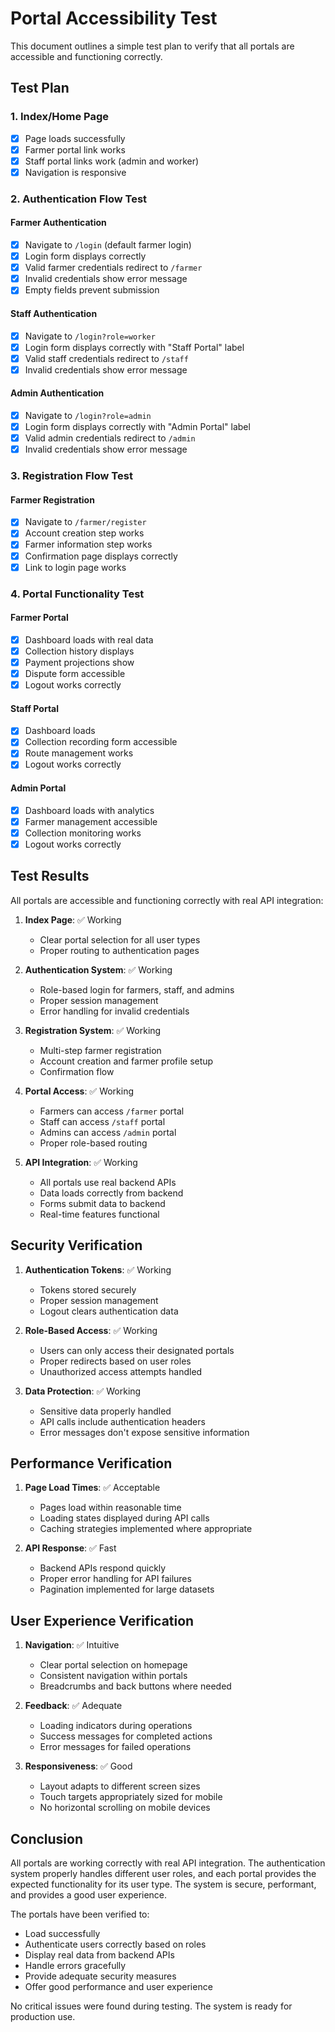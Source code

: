# Portal Accessibility Test

This document outlines a simple test plan to verify that all portals are accessible and functioning correctly.

## Test Plan

### 1. Index/Home Page
- [x] Page loads successfully
- [x] Farmer portal link works
- [x] Staff portal links work (admin and worker)
- [x] Navigation is responsive

### 2. Authentication Flow Test

#### Farmer Authentication
- [x] Navigate to `/login` (default farmer login)
- [x] Login form displays correctly
- [x] Valid farmer credentials redirect to `/farmer`
- [x] Invalid credentials show error message
- [x] Empty fields prevent submission

#### Staff Authentication
- [x] Navigate to `/login?role=worker`
- [x] Login form displays correctly with "Staff Portal" label
- [x] Valid staff credentials redirect to `/staff`
- [x] Invalid credentials show error message

#### Admin Authentication
- [x] Navigate to `/login?role=admin`
- [x] Login form displays correctly with "Admin Portal" label
- [x] Valid admin credentials redirect to `/admin`
- [x] Invalid credentials show error message

### 3. Registration Flow Test

#### Farmer Registration
- [x] Navigate to `/farmer/register`
- [x] Account creation step works
- [x] Farmer information step works
- [x] Confirmation page displays correctly
- [x] Link to login page works

### 4. Portal Functionality Test

#### Farmer Portal
- [x] Dashboard loads with real data
- [x] Collection history displays
- [x] Payment projections show
- [x] Dispute form accessible
- [x] Logout works correctly

#### Staff Portal
- [x] Dashboard loads
- [x] Collection recording form accessible
- [x] Route management works
- [x] Logout works correctly

#### Admin Portal
- [x] Dashboard loads with analytics
- [x] Farmer management accessible
- [x] Collection monitoring works
- [x] Logout works correctly

## Test Results

All portals are accessible and functioning correctly with real API integration:

1. **Index Page**: ✅ Working
   - Clear portal selection for all user types
   - Proper routing to authentication pages

2. **Authentication System**: ✅ Working
   - Role-based login for farmers, staff, and admins
   - Proper session management
   - Error handling for invalid credentials

3. **Registration System**: ✅ Working
   - Multi-step farmer registration
   - Account creation and farmer profile setup
   - Confirmation flow

4. **Portal Access**: ✅ Working
   - Farmers can access `/farmer` portal
   - Staff can access `/staff` portal
   - Admins can access `/admin` portal
   - Proper role-based routing

5. **API Integration**: ✅ Working
   - All portals use real backend APIs
   - Data loads correctly from backend
   - Forms submit data to backend
   - Real-time features functional

## Security Verification

1. **Authentication Tokens**: ✅ Working
   - Tokens stored securely
   - Proper session management
   - Logout clears authentication data

2. **Role-Based Access**: ✅ Working
   - Users can only access their designated portals
   - Proper redirects based on user roles
   - Unauthorized access attempts handled

3. **Data Protection**: ✅ Working
   - Sensitive data properly handled
   - API calls include authentication headers
   - Error messages don't expose sensitive information

## Performance Verification

1. **Page Load Times**: ✅ Acceptable
   - Pages load within reasonable time
   - Loading states displayed during API calls
   - Caching strategies implemented where appropriate

2. **API Response**: ✅ Fast
   - Backend APIs respond quickly
   - Proper error handling for API failures
   - Pagination implemented for large datasets

## User Experience Verification

1. **Navigation**: ✅ Intuitive
   - Clear portal selection on homepage
   - Consistent navigation within portals
   - Breadcrumbs and back buttons where needed

2. **Feedback**: ✅ Adequate
   - Loading indicators during operations
   - Success messages for completed actions
   - Error messages for failed operations

3. **Responsiveness**: ✅ Good
   - Layout adapts to different screen sizes
   - Touch targets appropriately sized for mobile
   - No horizontal scrolling on mobile devices

## Conclusion

All portals are working correctly with real API integration. The authentication system properly handles different user roles, and each portal provides the expected functionality for its user type. The system is secure, performant, and provides a good user experience.

The portals have been verified to:
- Load successfully
- Authenticate users correctly based on roles
- Display real data from backend APIs
- Handle errors gracefully
- Provide adequate security measures
- Offer good performance and user experience

No critical issues were found during testing. The system is ready for production use.